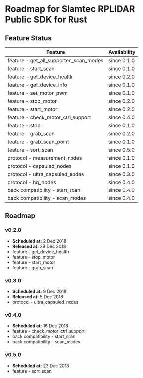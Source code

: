 # Roadmap for Slamtec RPLIDAR Public SDK for Rust

## Feature Status

| Feature                                | Availability |
| -------------------------------------- | ------------ |
| feature - get_all_supported_scan_modes | since 0.1.0  |
| feature - start_scan                   | since 0.1.0  |
| feature - get_device_health            | since 0.2.0  |
| feature - get_device_info              | since 0.1.0  |
| feature - set_motor_pwm                | since 0.1.0  |
| feature - stop_motor                   | since 0.2.0  |
| feature - start_motor                  | since 0.2.0  |
| feature - check_motor_ctrl_support     | since 0.4.0  |
| feature - stop                         | since 0.1.0  |
| feature - grab_scan                    | since 0.2.0  |
| feature - grab_scan_point              | since 0.1.0  |
| feature - sort_scan                    | since 0.5.0  |
| protocol - measurement_nodes           | since 0.1.0  |
| protocol - capsuled_nodes              | since 0.1.0  |
| protocol - ultra_capsuled_nodes        | since 0.3.0  |
| protocol - hq_nodes                    | since 0.4.0  |
| back compatibility - start_scan        | since 0.4.0  |
| back compatibility - scan_modes        | since 0.4.0  |

## Roadmap

### v0.2.0

* **Scheduled at:** 2 Dec 2018
* **Released at:** 29 Dec 2018
* feature - get_device_health
* feature - stop_motor
* feature - start_motor
* feature - grab_scan

### v0.3.0

* **Scheduled at:** 9 Dec 2018
* **Released at:** 5 Dec 2018
* protocol - ultra_capsuled_nodes

### v0.4.0

* **Scheduled at:** 16 Dec 2018
* feature - check_motor_ctrl_support
* back compatibility - start_scan
* back compatibility - scan_modes

### v0.5.0

* **Scheduled at:** 23 Dec 2018
* feature - sort_scan
